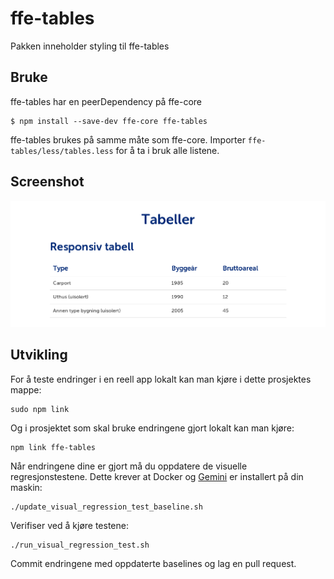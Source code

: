 # ffe-tables

Pakken inneholder styling til ffe-tables

## Bruke
ffe-tables har en peerDependency på ffe-core

```
$ npm install --save-dev ffe-core ffe-tables
```
ffe-tables brukes på samme måte som ffe-core. Importer `ffe-tables/less/tables.less` for å ta i bruk alle listene.

## Screenshot
![icons](visual-tests/baseline-screenshots/example/plain/firefox-large.png)

## Utvikling


For å teste endringer i en reell app lokalt kan man kjøre i dette prosjektes mappe:

```
sudo npm link
```

Og i prosjektet som skal bruke endringene gjort lokalt kan man kjøre:

```
npm link ffe-tables
```

Når endringene dine er gjort må du oppdatere de visuelle regresjonstestene. Dette krever at Docker og
[Gemini](https://github.com/gemini-testing/gemini) er installert på din maskin:

```
./update_visual_regression_test_baseline.sh
```

Verifiser ved å kjøre testene:

```
./run_visual_regression_test.sh
```

Commit endringene med oppdaterte baselines og lag en pull request.
